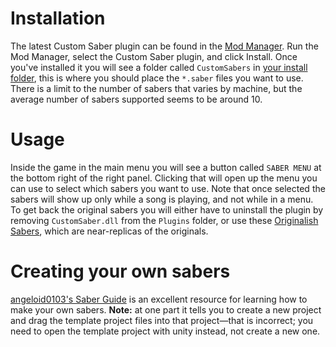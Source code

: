 <!-- TITLE: Custom Sabers -->
<!-- SUBTITLE: Sabers! Axes! High caliber sniper scythes! -->
# Installation
The latest Custom Saber plugin can be found in the [Mod Manager](/FAQ/ModManager). Run the Mod Manager, select the Custom Saber plugin, and click Install.
Once you've installed it you will see a folder called `CustomSabers` in [your install folder](/FAQ/install-folder), this is where you should place the `*.saber` files you want to use. There is a limit to the number of sabers that varies by machine, but the average number of sabers supported seems to be around 10.

# Usage
Inside the game in the main menu you will see a button called `SABER MENU` at the bottom right of the right panel. Clicking that will open up the menu you can use to select which sabers you want to use. Note that once selected the sabers will show up only while a song is playing, and not while in a menu. 
To get back the original sabers you will either have to uninstall the plugin by removing `CustomSaber.dll` from the `Plugins` folder, or use these [Originalish Sabers](/uploads/originalish.saber "Originalish"), which are near-replicas of the originals. 

# Creating your own sabers
[angeloid0103's Saber Guide](https://bs.assistant.moe/Sabers) is an excellent resource for learning how to make your own sabers. 
**Note:** at one part it tells you to create a new project and drag the template project files into that project—that is incorrect; you need to open the template project with unity instead, not create a new one. 